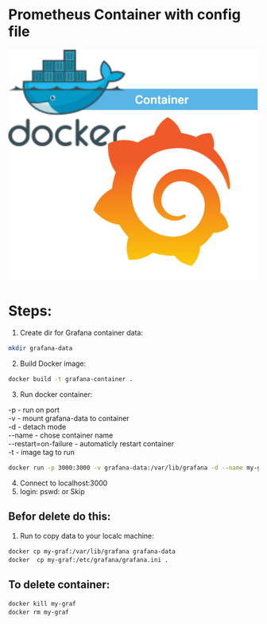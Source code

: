 <p align="center">
<h1>Prometheus Container with config file</h1>
<img src="https://github.com/Joska99/joska/blob/main/docker/grafana/diagram.drawio.svg">
</p>

<h1>Steps:</h1>

1.  Create dir for Grafana container data:
```bash
mkdir grafana-data
```
2. Build Docker image:
```bash
docker build -t grafana-container .
```
3. Run docker container:

-p - run on port<br />
-v - mount grafana-data to container<br />
-d - detach mode<br />
--name - chose container name<br />
--restart=on-failure - automaticly restart container<br />
-t - image tag to run<br />

```bash
docker run -p 3000:3000 -v grafana-data:/var/lib/grafana -d --name my-graf --restart=on-failure -t grafana-container
```
4. Connect to localhost:3000
5. login: pswd: or Skip

<h2>Befor delete do this:</h2>

1.  Run to copy data to your localc machine:
```bash
docker cp my-graf:/var/lib/grafana grafana-data
docker  cp my-graf:/etc/grafana/grafana.ini .
``` 

<h2>To delete container:</h2>

```Bash
docker kill my-graf
docker rm my-graf
```